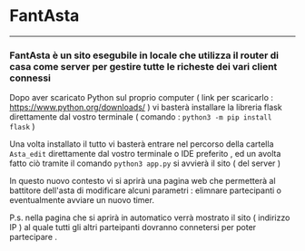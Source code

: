 # FantAsta 
---
### FantAsta è un sito esegubile in locale che utilizza il router di casa come server per gestire tutte le richeste dei vari client connessi

Dopo aver scaricato Python sul proprio computer ( link per scaricarlo  : https://www.python.org/downloads/ ) vi basterà installare la libreria flask direttamente dal vostro terminale ( comando :  `python3 -m pip install flask` )

Una volta installato il tutto vi basterà entrare nel  percorso della cartella `Asta_edit` direttamente dal  vostro terminale o IDE preferito , ed un avolta fatto ciò tramite il comando `python3 app.py` si avvierà il sito ( del server )

In  questo nuovo contesto vi si aprirà una pagina web che permetterà al battitore dell'asta di modificare alcuni parametri : elimnare partecipanti o eventualmente avviare un nuovo timer. 

P.s. nella pagina che si aprirà in automatico verrà mostrato il sito ( indirizzo IP ) al quale tutti gli altri parteipanti dovranno connetersi per poter partecipare . 
